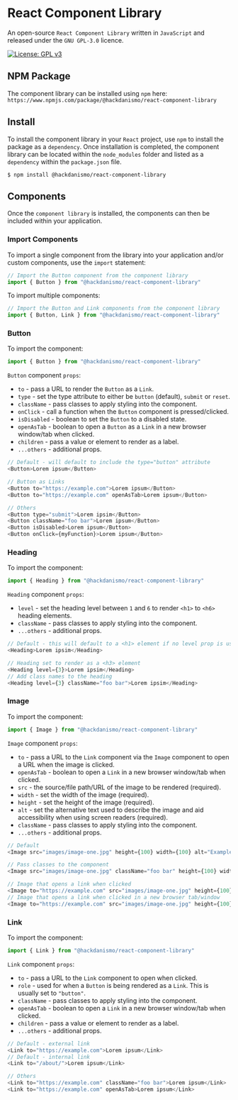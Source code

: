 # React Component Library
An open-source `React Component Library` written in `JavaScript` and released under the `GNU GPL-3.0` licence.

[![License: GPL v3](https://img.shields.io/badge/License-GPLv3-blue.svg)](https://www.gnu.org/licenses/gpl-3.0)

## NPM Package
The component library can be installed using `npm` here: `https://www.npmjs.com/package/@hackdanismo/react-component-library`

## Install
To install the component library in your `React` project, use `npm` to install the package as a `dependency`. Once installation is completed, the component library can be located within the `node_modules` folder and listed as a `dependency` within the `package.json` file.

```shell
$ npm install @hackdanismo/react-component-library
```

## Components
Once the `component library` is installed, the components can then be included within your application. 

### Import Components
To import a single component from the library into your application and/or custom components, use the `import` statement:

```javascript
// Import the Button component from the component library
import { Button } from "@hackdanismo/react-component-library"
```

To import multiple components:

```javascript
// Import the Button and Link components from the component library
import { Button, Link } from "@hackdanismo/react-component-library"
```

### Button
To import the component:

```javascript
import { Button } from "@hackdanismo/react-component-library"
```

`Button` component `props`:

+ `to` - pass a URL to render the `Button` as a `Link`.
+ `type` - set the type attribute to either be `button` (default), `submit` or `reset`.
+ `className` - pass classes to apply styling into the component.
+ `onClick` - call a function when the `Button` component is pressed/clicked. 
+ `isDisabled` - boolean to set the `Button` to a disabled state.
+ `openAsTab` - boolean to open a `Button` as a `Link` in a new browser window/tab when clicked.
+ `children` - pass a value or element to render as a label.
+ `...others` - additional props.

```javascript
// Default - will default to include the type="button" attribute
<Button>Lorem ipsum</Button>

// Button as Links
<Button to="https://example.com">Lorem ipsum</Button>
<Button to="https://example.com" openAsTab>Lorem ipsum</Button>

// Others
<Button type="submit">Lorem ipsim</Button>
<Button className="foo bar">Lorem ipsum</Button>
<Button isDisabled>Lorem ipsum</Button>
<Button onClick={myFunction}>Lorem ipsum</Button>
```

### Heading
To import the component:

```javascript
import { Heading } from "@hackdanismo/react-component-library"
```

`Heading` component `props`:

+ `level` - set the heading level between `1` and `6` to render `<h1>` to `<h6>` heading elements.
+ `className` - pass classes to apply styling into the component.
+ `...others` - additional props.

```javascript
// Default - this will default to a <h1> element if no level prop is used
<Heading>Lorem ipsim</Heading>

// Heading set to render as a <h3> element
<Heading level={3}>Lorem ipsim</Heading>
// Add class names to the heading
<Heading level={3} className="foo bar">Lorem ipsim</Heading>
```

### Image
To import the component:

```javascript
import { Image } from "@hackdanismo/react-component-library"
```

`Image` component `props`:

+ `to` - pass a URL to the `Link` component via the `Image` component to open a URL when the image is clicked.
+ `openAsTab` - boolean to open a `Link` in a new browser window/tab when clicked.
+ `src` - the source/file path/URL of the image to be rendered (required).
+ `width` - set the width of the image (required).
+ `height` - set the height of the image (required).
+ `alt` - set the alternative text used to describe the image and aid accessibility when using screen readers (required).
+ `className` - pass classes to apply styling into the component.
+ `...others` - additional props.

```javascript
// Default
<Image src="images/image-one.jpg" height={100} width={100} alt="Example image description here." />

// Pass classes to the component
<Image src="images/image-one.jpg" className="foo bar" height={100} width={100} alt="Example image description here." />

// Image that opens a link when clicked
<Image to="https://example.com" src="images/image-one.jpg" height={100} width={100} alt="Example image description here." />
// Image that opens a link when clicked in a new browser tab/window
<Image to="https://example.com" src="images/image-one.jpg" height={100} width={100} alt="Example image description here." openAsTab />
```

### Link
To import the component:

```javascript
import { Link } from "@hackdanismo/react-component-library"
```

`Link` component `props`:

+ `to` - pass a URL to the `Link` component to open when clicked.
+ `role` - used for when a `Button` is being rendered as a `Link`. This is usually set to `"button"`.
+ `className` - pass classes to apply styling into the component.
+ `openAsTab` - boolean to open a `Link` in a new browser window/tab when clicked.
+ `children` - pass a value or element to render as a label.
+ `...others` - additional props.

```javascript
// Default - external link
<Link to="https://example.com">Lorem ipsum</Link>
// Default - internal link
<Link to="/about/">Lorem ipsum</Link>

// Others
<Link to="https://example.com" className="foo bar">Lorem ipsum</Link>
<Link to="https://example.com" openAsTab>Lorem ipsum</Link>
```